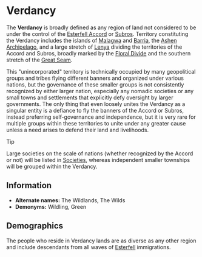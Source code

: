 # Verdancy

The **Verdancy** is broadly defined as any region of land not considered to be under the control of the [Esterfell Accord](../esterfell-accord/esterfell-accord.md) or [Subros](../subros.md). Territory constituting the Verdancy includes the islands of [Malagwa](../../ch-1-welcome-to-mote/esterfell/malagwa.md) and [Barria](../../ch-1-welcome-to-mote/esterfell/barria.md), the [Ashen Archipelago](../../ch-1-welcome-to-mote/esterfell/ashen-archipelago.md), and a large stretch of [Lenya](../../ch-1-welcome-to-mote/esterfell/lenya/lenya.md) dividing the territories of the Accord and Subros, broadly marked by the [Floral Divide](../../ch-1-welcome-to-mote/esterfell/lenya/floral-divide.md) and the southern stretch of the [Great Seam](../../ch-1-welcome-to-mote/esterfell/lenya/great-seam.md).

This "unincorporated" territory is technically occupied by many geopolitical groups and tribes flying different banners and organized under various nations, but the governance of these smaller groups is not consistently recognized by either larger nation, especially any nomadic societies or any small towns and settlements that explicitly defy oversight by larger governments. The only thing that even loosely unites the Verdancy as a singular entity is a defiance to fly the banners of the Accord or Subros, instead preferring self-governance and independence, but it is very rare for multiple groups within these territories to unite under any greater cause unless a need arises to defend their land and livelihoods.

> [!TIP]
> Large societies on the scale of nations (whether recognized by the Accord or not) will be listed in [Societies](../), whereas independent smaller townships will be grouped within the Verdancy.

## Information

- **Alternate names:** The Wildlands, The Wilds
- **Demonyms:** Wildling, Green

## Demographics

The people who reside in Verdancy lands are as diverse as any other region and include descendants from all waves of [Esterfell](../../ch-1-welcome-to-mote/esterfell/esterfell.md) immigrations.
